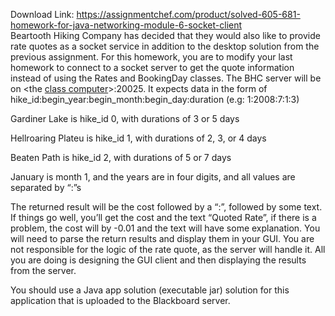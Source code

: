 Download Link: https://assignmentchef.com/product/solved-605-681-homework-for-java-networking-module-6-socket-client
<br>
Beartooth Hiking Company has decided that they would also like to provide rate quotes as a socket service in addition to the desktop solution from the previous assignment. For this homework, you are to modify your last homework to connect to a socket server to get the quote information instead of using the Rates and BookingDay classes. The BHC server will be on &lt;the <u>class computer</u>&gt;:20025. It expects data in the form of hike_id:begin_year:begin_month:begin_day:duration (e.g: 1:2008:7:1:3)

Gardiner Lake is hike_id 0, with durations of 3 or 5 days

Hellroaring Plateu is hike_id 1, with durations of 2, 3, or 4 days

Beaten Path is hike_id 2, with durations of 5 or 7 days

January is month 1, and the years are in four digits, and all values are separated by “:”s

The returned result will be the cost followed by a “:”, followed by some text. If things go well, you’ll get the cost and the text “Quoted Rate”, if there is a problem, the cost will by -0.01 and the text will have some explanation. You will need to parse the return results and display them in your GUI. You are not responsible for the logic of the rate quote, as the server will handle it. All you are doing is designing the GUI client and then displaying the results from the server.

You should use a Java app solution (executable jar) solution for this application that is uploaded to the Blackboard server.


